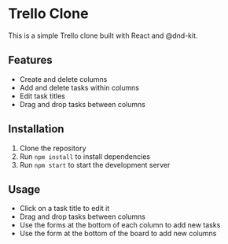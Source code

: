 # Trello Clone

This is a simple Trello clone built with React and @dnd-kit.

## Features

- Create and delete columns
- Add and delete tasks within columns
- Edit task titles
- Drag and drop tasks between columns

## Installation

1. Clone the repository
2. Run `npm install` to install dependencies
3. Run `npm start` to start the development server

## Usage

- Click on a task title to edit it
- Drag and drop tasks between columns
- Use the forms at the bottom of each column to add new tasks
- Use the form at the bottom of the board to add new columns